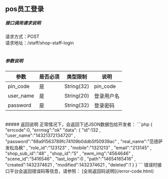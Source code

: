 ## __pos员工登录__
##### 接口调用请求说明
请求方式：POST
<br  />
请求地址：/staff/shop-staff-login
<br  /><br  />
##### 参数说明
| 参数 | 是否必须 | 类型限制 | 说明 |
| -- | -- | -- | -- |
| pin_code | 是 | String(32) | pin_code |
| user_name | 是 | String(20) | 登录用户名 |
| password | 是 | String(32) | 登录密码 |
<br  />
##### 返回说明
正常情况下，会返回下述JSON数据包给开发者：
```php
{
    "errcode":0,
    "errmsg":"ok"
    "data": {
        "id":132 , "user_name":"14321372134720" , "password":"68a91563789fc74109b0ddb5f50939ac" , "real_name":"范德萨发松岛枫" , "role_id":"123123" , "mobile":"1321213" , "email":"213145" , "shop_sub_id":"48" , "shop_id":"5" , "ewm_img":"4564646" , "scene_id":"5416546" , "last_login":0 , "path":"14654165416" , "created":1432374621 , "modified":1432374621 , "deleted":1
    }
}
```
错误时接口平台会返回错误码等信息，请参照：
[全局返回码说明](/error-code.html)
<br  /><br  />

